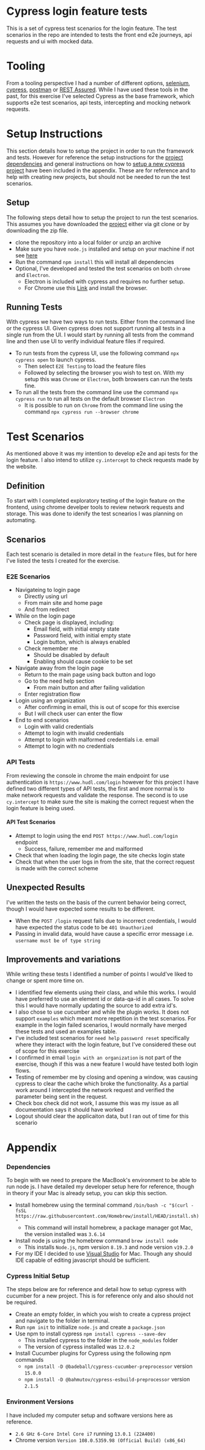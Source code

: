 # Cypress login feature tests
This is a set of cypress test scenarios for the login feature. The test scenarios in the repo are intended to tests the front end e2e journeys, api requests and ui with mocked data.

# Tooling
From a tooling perspective I had a number of different options, [selenium](https://www.selenium.dev), [cypress](https://go.cypress.io), [postman](https://www.postman.com) or [REST Assured](https://rest-assured.io). While I have used these tools in the past, for this exercise I've selected Cypress as the base framework, which supports e2e test scenarios, api tests, intercepting and mocking network requests.

# Setup Instructions
This section details how to setup the project in order to run the framework and tests. However for reference the setup instructions for the [project dependencies](#dependencies) and general instructions on how to [setup a new cypress project](#cypress-initial-setup) have been included in the appendix. These are for reference and to help with creating new projects, but should not be needed to run the test scenarios. 

## Setup
The following steps detail how to setup the project to run the test scenarios. This assumes you have downloaded the [project](https://github.com/JasonDobo/cypress-cucumber-example) either via git clone or by downloading the zip file. 
- clone the repository into a local folder or unzip an archive
- Make sure you have `node.js` installed and setup on your machine if not see [here](#dependencies) 
- Run the command `npm install` this will install all dependencies
- Optional, I've developed and tested the test scenarios on both `chrome` and `Electron`. 
    - Electron is included with cypress and requires no further setup. 
    - For Chrome use this [Link](https://www.google.co.uk/chrome/) and install the browser.

## Running Tests
With cypress we have two ways to run tests. Either from the command line or the cypress UI. Given cypress does not support running all tests in a single run from the UI. I would start by running all tests from the command line and then use UI to verify individual feature files if required.
- To run tests from the cypress UI, use the following command `npx cypress open` to launch cypress. 
    - Then select `E2E Testing` to load the feature files
    - Followed by selecting the browser you wish to test on. With my setup this was `Chrome` or `Electron`, both browsers can run the tests fine. 
- To run all the tests from the command line use the command `npx cypress run` to run all tests on the default browser `Electron`
    - It is possible to run on `Chrome` from the command line using the command `npx cypress run --browser chrome` 

# Test Scenarios
As mentioned above it was my intention to develop e2e and api tests for the login feature. I also intend to utilize `cy.intercept` to check requests made by the website. 

## Definition
To start with I completed exploratory testing of the login feature on the frontend, using chrome develper tools to review network requests and storage. This was done to idenify the test scnearios I was planning on automating. 

## Scenarios
Each test scenario is detailed in more detail in the `feature` files, but for here I've listed the tests I created for the exercise.

### E2E Scenarios
- Navigateing to login page
    - Directly using url
    - From main site and home page
    - And from redirect
- While on the login page
    - Check page is displayed, including: 
        - Email field, with initial empty state
        - Password field, with initial empty state
        - Login button, which is always enabled
    - Check remember me
        - Should be disabled by default
        - Enabling should cause cookie to be set
- Navigate away from the login page
    - Return to the main page using back button and logo
    - Go to the need help section
        - From main button and after failing validation
    - Enter registration flow
- Login using an organization
    - After confirming in email, this is out of scope for this exercise 
    - But I will check user can enter the flow
- End to end scenarios
    - Login with valid credentials
    - Attempt to login with invalid credentials
    - Attempt to login with malformed credentials i.e. email
    - Attempt to login with no credentials

### API Tests
From reviewing the console in chrome the main endpoint for use authentication is `https://www.hudl.com/login` however for this project I have defined two different types of API tests, the first and more normal is to make network requests and validate the response. The second is to use `cy.intercept` to make sure the site is making the correct request when the login feature is being used.

#### API Test Scenarios
- Attempt to login using the end `POST https://www.hudl.com/login` endpoint
    - Success, failure, remember me and malformed
- Check that when loading the login page, the site checks login state
- Check that when the user logs in from the site, that the correct request is made with the correct scheme

## Unexpected Results
I've written the tests on the basis of the current behavior being correct, though I would have expected some results to be different.  
- When the `POST /login` request fails due to incorrect credentials, I would have expected the status code to be `401 Unauthorized`
- Passing in invalid data, would have cause a specific error message i.e. `username must be of type string`

## Improvements and variations
While writing these tests I identified a number of points I would've liked to change or spent more time on.
- I identified few elements using their class, and while this works. I would have preferred to use an element id or data-qa-id in all cases. To solve this I would have normally updating the source to add extra id's.
- I also chose to use cucumber and while the plugin works. It does not support `examples` which meant more repetition in the test scenarios. For example in the login failed scenarios, I would normally have merged these tests and used an examples table. 
- I've included test scenarios for `need help` `password reset` specifically where they interact with the login feature, but I've considered these out of scope for this exercise
- I confirmed in email `login with an organization` is not part of the exercise, though if this was a new feature I would have tested both login flows.
- Testing of remember me by closing and opening a window, was causing cypress to clear the cache which broke the functionality. As a partial work around I intercepted the network request and verified the parameter being sent in the request.
- Check box check did not work, I assume this was my issue as all documentation says it should have worked
- Logout should clear the applicaiton data, but I ran out of time for this scenario

# Appendix

### Dependencies
To begin with we need to prepare the MacBook's environment to be able to run node js. I have detailed my developer setup here for reference, though in theory if your Mac is already setup, you can skip this section. 
- Install homebrew using the terminal command `/bin/bash -c "$(curl -fsSL https://raw.githubusercontent.com/Homebrew/install/HEAD/install.sh)"` 
    - This command will install homebrew, a package manager got Mac, the version installed was `3.6.14`
- Install node js using the homebrew command `brew install node`
    - This installs `Node.js`, npm version `8.19.3` and node version `v19.2.0`
- For my IDE I decided to use [Visual Studio](https://visualstudio.microsoft.com/vs/mac/) for Mac. Though any should IDE capable of editing javascript should be sufficient. 

### Cypress Initial Setup
The steps below are for reference and detail how to setup cypress with cucumber for a new project. This is for reference only and also should not be required.
- Create an empty folder, in which you wish to create a cypress project and navigate to the folder in terminal.
- Run `npm init` to initialize `node.js` and create a `package.json` 
- Use npm to install cypress `npm install cypress --save-dev` 
    - This installed cypress to the folder in the `node_modules` folder
    - The version of cypress installed was `12.0.2`
- Install Cucumber plugins for Cypress using the following npm commands
    - `npm install -D @badeball/cypress-cucumber-preprocessor` version `15.0.0`
    - `npm install -D @bahmutov/cypress-esbuild-preprocessor` version `2.1.5`

### Environment Versions
I have included my computer setup and software versions here as reference. 
- `2.6 GHz 6-Core Intel Core i7` running `13.0.1 (22A400)`
- Chrome version `Version 108.0.5359.98 (Official Build) (x86_64)` 
